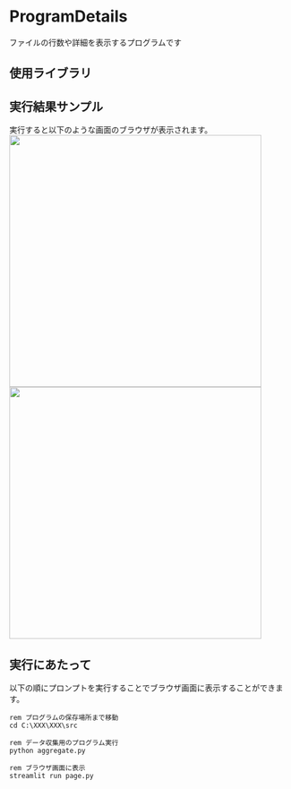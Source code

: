# ProgramDetails
ファイルの行数や詳細を表示するプログラムです

## 使用ライブラリ

## 実行結果サンプル
実行すると以下のような画面のブラウザが表示されます。
<img src="https://user-images.githubusercontent.com/77985354/212237660-d3309c37-a9a6-44b8-869c-827f39cfa9b6.png" width="450px">
<img src="https://user-images.githubusercontent.com/77985354/212237672-61f3befe-2ca7-4d5b-8d8f-0c14d8e5bca0.png" width="450px">

## 実行にあたって
以下の順にプロンプトを実行することでブラウザ画面に表示することができます。<br>
```
rem プログラムの保存場所まで移動
cd C:\XXX\XXX\src

rem データ収集用のプログラム実行
python aggregate.py

rem ブラウザ画面に表示
streamlit run page.py
```
